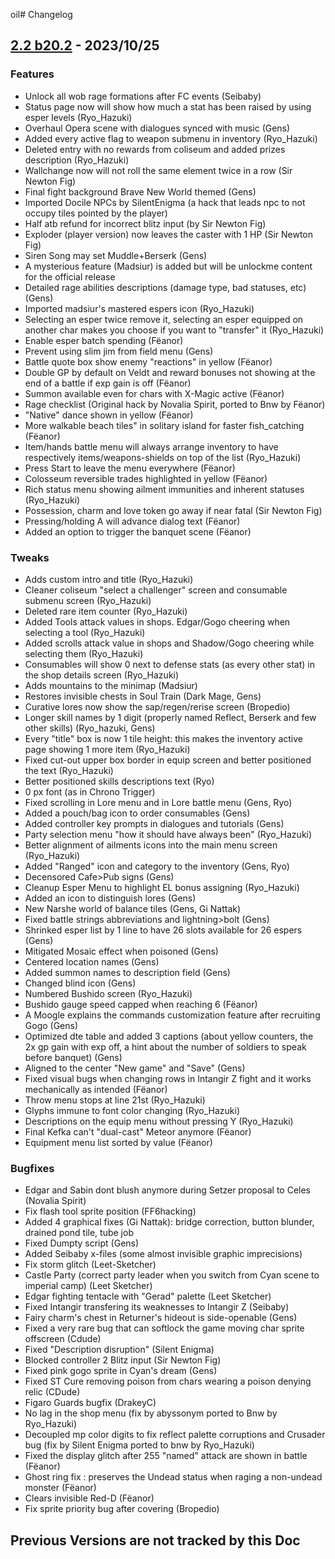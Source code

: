 oil# Changelog

## [2.2 b20.2](https://github.com/Gens81/brave-new-world/releases) - 2023/10/25

### Features

- Unlock all wob rage formations after FC events (Seibaby) 
- Status page now will show how much a stat has been raised by using esper levels (Ryo_Hazuki)
- Overhaul Opera scene with dialogues synced with music (Gens)
- Added every active flag to weapon submenu in inventory (Ryo_Hazuki)
- Deleted entry with no rewards from coliseum and added prizes description (Ryo_Hazuki)
- Wallchange now will not roll the same element twice in a row (Sir Newton Fig)
- Final fight background Brave New World themed (Gens)
- Imported Docile NPCs by SilentEnigma (a hack that leads npc to not occupy tiles pointed by the player)
- Half atb refund for incorrect blitz input (by Sir Newton Fig)
- Exploder (player version) now leaves the caster with 1 HP (Sir Newton Fig)
- Siren Song may set Muddle+Berserk (Gens)
- A mysterious feature (Madsiur) is added but will be unlockme content for the official release
- Detailed rage abilities descriptions (damage type, bad statuses, etc) (Gens)
- Imported madsiur's mastered espers icon (Ryo_Hazuki)
- Selecting an esper twice remove it, selecting an esper equipped on another char makes you choose if you want to "transfer" it (Ryo_Hazuki)
- Enable esper batch spending (Fëanor)
- Prevent using slim jim from field menu (Gens)
- Battle quote box show enemy "reactions" in yellow (Fëanor)
- Double GP by default on Veldt and reward bonuses not showing at the end of a battle if exp gain is off (Fëanor)
- Summon available even for chars with X-Magic active (Fëanor)
- Rage checklist (Original hack by Novalia Spirit, ported to Bnw by Fëanor) 
- "Native" dance shown in yellow (Fëanor)
- More walkable beach tiles" in solitary island for faster fish_catching (Fëanor)
- Item/hands battle menu will always arrange inventory to have respectively items/weapons-shields on top of the list (Ryo_Hazuki)
- Press Start to leave the menu everywhere  (Fëanor) 
- Colosseum reversible trades highlighted in yellow (Fëanor)
- Rich status menu showing ailment immunities and inherent statuses (Ryo_Hazuki)
- Possession, charm and love token go away if near fatal (Sir Newton Fig)
- Pressing/holding A will advance dialog text (Fëanor)
- Added an option to trigger the banquet scene (Fëanor)

### Tweaks

- Adds custom intro and title (Ryo_Hazuki)
- Cleaner coliseum "select a challenger" screen and consumable submenu screen (Ryo_Hazuki)
- Deleted rare item counter (Ryo_Hazuki)
- Added Tools attack values in shops. Edgar/Gogo cheering when selecting a tool (Ryo_Hazuki)
- Added scrolls attack value in shops and Shadow/Gogo cheering while selecting them (Ryo_Hazuki)
- Consumables will show 0 next to defense stats (as every other stat) in the shop details screen (Ryo_Hazuki)
- Adds mountains to the minimap (Madsiur)
- Restores invisible chests in Soul Train (Dark Mage, Gens)
- Curative lores now show the sap/regen/rerise screen (Bropedio)
- Longer skill names by 1 digit (properly named Reflect, Berserk and few other skills) (Ryo_hazuki, Gens)
- Every "title" box is now 1 tile height: this makes the inventory active page showing 1 more item (Ryo_Hazuki)
- Fixed cut-out upper box border in equip screen and better positioned the text (Ryo_Hazuki)
- Better positioned skills descriptions text (Ryo)
- 0 px font (as in Chrono Trigger)
- Fixed scrolling in Lore menu and in Lore battle menu (Gens, Ryo)
- Added a pouch/bag icon to order consumables (Gens)
- Added controller key prompts in dialogues and tutorials (Gens)
- Party selection menu "how it should have always been" (Ryo_Hazuki)
- Better alignment of ailments icons into the main menu screen (Ryo_Hazuki)
- Added "Ranged" icon and category to the inventory (Gens, Ryo)
- Decensored Cafe>Pub signs (Gens)
- Cleanup Esper Menu to highlight EL bonus assigning (Ryo_Hazuki)
- Added an icon to distinguish lores (Gens)
- New Narshe world of balance tiles (Gens, Gi Nattak)
- Fixed battle strings abbreviations and lightning>bolt (Gens)
- Shrinked esper list by 1 line to have 26 slots available for 26 espers (Gens)
- Mitigated Mosaic effect when poisoned (Gens)
- Centered location names (Gens)
- Added summon names to description field (Gens)
- Changed blind icon (Gens)
- Numbered Bushido screen (Ryo_Hazuki)
- Bushido gauge speed capped when reaching 6 (Fëanor)
- A Moogle explains the commands customization feature after recruiting Gogo (Gens)
- Optimized dte table and added 3 captions (about yellow counters, the 2x gp gain with exp off, a hint about the number of soldiers to speak before banquet) (Gens)
- Aligned to the center "New game" and "Save" (Gens) 
- Fixed visual bugs when changing rows in Intangir Z fight and it works mechanically as intended (Fëanor)
- Throw menu stops at line 21st (Ryo_Hazuki)
- Glyphs immune to font color changing (Ryo_Hazuki) 
- Descriptions on the equip menu without pressing Y (Ryo_Hazuki)
- Final Kefka can't "dual-cast" Meteor anymore (Fëanor)
- Equipment menu list sorted by value (Fëanor)

### Bugfixes

- Edgar and Sabin dont blush anymore during Setzer proposal to Celes (Novalia Spirit)
- Fix flash tool sprite position (FF6hacking)
- Added 4 graphical fixes (Gi Nattak): bridge correction, button blunder, drained pond tile, tube job
- Fixed Dumpty script (Gens)
- Added Seibaby x-files (some almost invisible graphic imprecisions)
- Fix storm glitch (Leet-Sketcher)
- Castle Party (correct party leader when you switch from Cyan scene to imperial camp) (Leet Sketcher)
- Edgar fighting tentacle with "Gerad" palette (Leet Sketcher)
- Fixed Intangir transfering its weaknesses to Intangir Z (Seibaby)
- Fairy charm's chest in Returner's hideout is side-openable (Gens)
- Fixed a very rare bug that can softlock the game moving char sprite offscreen (Cdude)
- Fixed "Description disruption" (Silent Enigma)
- Blocked controller 2 Blitz input (Sir Newton Fig)
- Fixed pink gogo sprite in Cyan's dream (Gens)
- Fixed ST Cure removing poison from chars wearing a poison denying relic (CDude)
- Figaro Guards bugfix (DrakeyC)
- No lag in the shop menu (fix by abyssonym ported to Bnw by Ryo_Hazuki) 
- Decoupled mp color digits to fix reflect palette corruptions and Crusader bug (fix by Silent Enigma ported to bnw by Ryo_Hazuki)
- Fixed the display glitch after 255 "named" attack are shown in battle (Fëanor) 
- Ghost ring fix : preserves the Undead status when raging a non-undead monster (Fëanor)
- Clears invisible Red-D (Fëanor)
- Fix sprite priority bug after covering (Bropedio)

## Previous Versions are not tracked by this Doc
